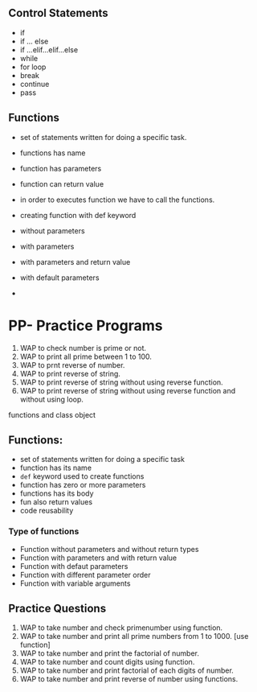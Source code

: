 ## Control Statements

- if
- if ... else
- if ...elif...elif...else
- while
- for loop
- break
- continue
- pass

## Functions

- set of statements written for doing a specific task.
- functions has name
- function has parameters
- function can return value
- in order to executes function we have to call the functions.

- creating function with def keyword
- without parameters
- with parameters
- with parameters and return value
- with default parameters
-

# PP- Practice Programs

1. WAP to check number is prime or not.
2. WAP to print all prime between 1 to 100.
3. WAP to prnt reverse of number.
4. WAP to print reverse of string.
5. WAP to print reverse of string without using reverse function.
6. WAP to print reverse of string without using reverse function and without using loop.

functions and class object

## Functions:

- set of statements written for doing a specific task
- function has its name
- `def` keyword used to create functions
- function has zero or more parameters
- functions has its body
- fun also return values
- code reusability

### Type of functions

- Function without parameters and without return types
- Function with parameters and with return value
- Function with defaut parameters
- Function with different parameter order
- Function with variable arguments

## Practice Questions

1. WAP to take number and check primenumber using function.
2. WAP to take number and print all prime numbers from 1 to 1000.
   [use function]
3. WAP to take number and print the factorial of number.
4. WAP to take number and count digits using function.
5. WAP to take number and print factorial of each digits of number.
6. WAP to take number and print reverse of number using functions.
